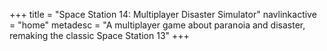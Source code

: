 +++
title = "Space Station 14: Multiplayer Disaster Simulator"
navlinkactive = "home"
metadesc = "A multiplayer game about paranoia and disaster, remaking the classic Space Station 13"
+++
